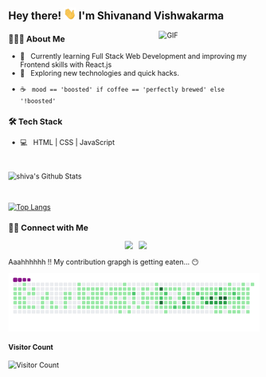 <h2> Hey there!  <img src="https://raw.githubusercontent.com/devSouvik/devSouvik/master/Hi.gif" width="25"> I'm Shivanand Vishwakarma</h2>


<img align="right" alt="GIF" src="https://github.com/devSouvik/devSouvik/blob/master/gif4.gif?raw=true" width="40%"/>

<!-- https://raw.githubusercontent.com/devSouvik/devSouvik/master/gif3.gif -->

<h3> 👨🏻‍💻 About Me </h3>

- 🔭 &nbsp; Currently learning Full Stack Web Development and improving my Frontend skills with React.js
- 🤔 &nbsp; Exploring new technologies and quick hacks.
<!-- - 🎓 &nbsp; Studying Computer Science, computer programming and Mathematics. -->
<!-- - 💼 &nbsp; Developer by profession. -->
<!-- - 🌱 &nbsp; InfoSec Enthusiast.  -->
<!-- - ✍️ &nbsp; Watching Anime and trying out latest design trends.  -->
- ☕ &nbsp; `mood == 'boosted' if coffee == 'perfectly brewed' else '!boosted'`

<h3>🛠 Tech Stack</h3>

- 💻 &nbsp; HTML | CSS | JavaScript 
<!-- - 🌐 &nbsp; React.js | Android | Flutter | J2EE | node.js
- 🛢 &nbsp; MySQL | Firebase | Xampp
- 🔧 &nbsp; Android Studio | PyCharm | Visual Studio code | Eclipse | Git
- 🖥 &nbsp; Adobe Xd | Adobe Illustrator | Adobe Photoshop | OpenShot -->

<br>

![shiva's Github Stats](https://github-readme-stats.vercel.app/api?username=Shiva7781&show_icons=true&title_color=7A7ADB&icon_color=2234AE&text_color=D3D3D3&bg_color=0,000000,130F40)

<!-- <img align="center" src="https://github-readme-stats.vercel.app/api?username=Shiva7781&include_all_commits=true&count_private=true&show_icons=true&line_height=20&title_color=7A7ADB&icon_color=2234AE&text_color=D3D3D3&bg_color=0,000000,130F40" alt="Shiva7781's Github Stats"> -->

</br>


[![Top Langs](https://github-readme-stats.vercel.app/api/top-langs/?username=Shiva7781&layout=compact&text_color=daf7dc&bg_color=151515)](https://github.com/Shiva7781/github-readme-stats)

<h3> 🤝🏻 Connect with Me </h3>
<p align="center">
&nbsp; <a href="https://www.linkedin.com/in/shivanand-vishwakarma/" target="_blank" rel="noopener noreferrer"><img src="https://img.icons8.com/plasticine/100/000000/linkedin.png" width="50" /></a>
&nbsp; <a href="mailto:shivavishwakarma7781@gmail.com" target="_blank" rel="noopener noreferrer"><img src="https://img.icons8.com/plasticine/100/000000/gmail.png"  width="50" /></a>
<!-- &nbsp; <a href="https://twitter.com/_souvikguria" target="_blank" rel="noopener noreferrer"><img src="https://img.icons8.com/plasticine/100/000000/twitter.png" width="50" /></a>   -->
<!-- &nbsp; <a href="https://www.instagram.com/the_caffeine__addict/" target="_blank" rel="noopener noreferrer"><img src="https://img.icons8.com/plasticine/100/000000/instagram-new.png" width="50" /></a> -->
</p>

Aaahhhhhh !! My contribution grapgh is getting eaten... 😶
<p> 
 <img src="https://raw.githubusercontent.com/devSouvik/devSouvik/output/github-contribution-grid-snake.gif" />
</p>

<!-- addded on 3rd May 2022 -->

#### **Visitor Count**
 ![Visitor Count](https://profile-counter.glitch.me/{Shiva7781}/count.svg)
